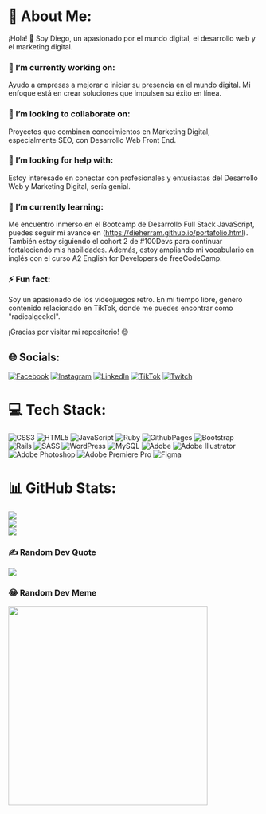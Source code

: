 # 💫 About Me:
¡Hola! 👋 Soy Diego, un apasionado por el mundo digital, el desarrollo web y el marketing digital.

### 🔭 I’m currently working on:
Ayudo a empresas a mejorar o iniciar su presencia en el mundo digital. Mi enfoque está en crear soluciones que impulsen su éxito en línea.

### 👯 I’m looking to collaborate on:
Proyectos que combinen conocimientos en Marketing Digital, especialmente SEO, con Desarrollo Web Front End.

### 🤝 I’m looking for help with:
Estoy interesado en conectar con profesionales y entusiastas del Desarrollo Web y Marketing Digital, sería genial.

### 🌱 I’m currently learning:
Me encuentro inmerso en el Bootcamp de Desarrollo Full Stack JavaScript, puedes seguir mi avance en (https://dieherram.github.io/portafolio.html). También estoy siguiendo el cohort 2 de #100Devs para continuar fortaleciendo mis habilidades. Además, estoy ampliando mi vocabulario en inglés con el curso A2 English for Developers de freeCodeCamp.

### ⚡ Fun fact:
Soy un apasionado de los videojuegos retro. En mi tiempo libre, genero contenido relacionado en TikTok, donde me puedes encontrar como "radicalgeekcl".

¡Gracias por visitar mi repositorio! 😊

## 🌐 Socials:
[![Facebook](https://img.shields.io/badge/Facebook-%231877F2.svg?logo=Facebook&logoColor=white)](https://facebook.com/dieherram) [![Instagram](https://img.shields.io/badge/Instagram-%23E4405F.svg?logo=Instagram&logoColor=white)](https://instagram.com/dieherram) [![LinkedIn](https://img.shields.io/badge/LinkedIn-%230077B5.svg?logo=linkedin&logoColor=white)](https://linkedin.com/in/diego-hernandez-ramos) [![TikTok](https://img.shields.io/badge/TikTok-%23000000.svg?logo=TikTok&logoColor=white)](https://tiktok.com/@radicalgeekcl) [![Twitch](https://img.shields.io/badge/Twitch-%239146FF.svg?logo=Twitch&logoColor=white)](https://twitch.tv/radicalgeekcl) 

# 💻 Tech Stack:
![CSS3](https://img.shields.io/badge/css3-%231572B6.svg?style=for-the-badge&logo=css3&logoColor=white) ![HTML5](https://img.shields.io/badge/html5-%23E34F26.svg?style=for-the-badge&logo=html5&logoColor=white) ![JavaScript](https://img.shields.io/badge/javascript-%23323330.svg?style=for-the-badge&logo=javascript&logoColor=%23F7DF1E) ![Ruby](https://img.shields.io/badge/ruby-%23CC342D.svg?style=for-the-badge&logo=ruby&logoColor=white) ![GithubPages](https://img.shields.io/badge/github%20pages-121013?style=for-the-badge&logo=github&logoColor=white) ![Bootstrap](https://img.shields.io/badge/bootstrap-%238511FA.svg?style=for-the-badge&logo=bootstrap&logoColor=white) ![Rails](https://img.shields.io/badge/rails-%23CC0000.svg?style=for-the-badge&logo=ruby-on-rails&logoColor=white) ![SASS](https://img.shields.io/badge/SASS-hotpink.svg?style=for-the-badge&logo=SASS&logoColor=white) ![WordPress](https://img.shields.io/badge/WordPress-%23117AC9.svg?style=for-the-badge&logo=WordPress&logoColor=white) ![MySQL](https://img.shields.io/badge/mysql-%2300000f.svg?style=for-the-badge&logo=mysql&logoColor=white) ![Adobe](https://img.shields.io/badge/adobe-%23FF0000.svg?style=for-the-badge&logo=adobe&logoColor=white) ![Adobe Illustrator](https://img.shields.io/badge/adobe%20illustrator-%23FF9A00.svg?style=for-the-badge&logo=adobe%20illustrator&logoColor=white) ![Adobe Photoshop](https://img.shields.io/badge/adobe%20photoshop-%2331A8FF.svg?style=for-the-badge&logo=adobe%20photoshop&logoColor=white) ![Adobe Premiere Pro](https://img.shields.io/badge/Adobe%20Premiere%20Pro-9999FF.svg?style=for-the-badge&logo=Adobe%20Premiere%20Pro&logoColor=white) ![Figma](https://img.shields.io/badge/figma-%23F24E1E.svg?style=for-the-badge&logo=figma&logoColor=white)
# 📊 GitHub Stats:
![](https://github-readme-stats.vercel.app/api?username=MrX&theme=default&hide_border=false&include_all_commits=false&count_private=false)<br/>
![](https://github-readme-streak-stats.herokuapp.com/?user=MrX&theme=default&hide_border=false)<br/>
![](https://github-readme-stats.vercel.app/api/top-langs/?username=MrX&theme=default&hide_border=false&include_all_commits=false&count_private=false&layout=compact)

### ✍️ Random Dev Quote
![](https://quotes-github-readme.vercel.app/api?type=horizontal&theme=radical)

### 😂 Random Dev Meme
<img src='https://randommeme-five.vercel.app/' style="height: 400px;"/>
